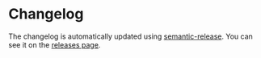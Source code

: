 # Changelog

The changelog is automatically updated using [semantic-release](https://github.com/semantic-release/semantic-release).
You can see it on the [releases page](../../releases).
